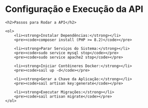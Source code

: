 <h1>Configuração e Execução da API</h1>

    <h2>Passos para Rodar a API</h2>

    <ol>
        <li><strong>Instalar Dependências:</strong></li>
        <pre><code>composer install (PHP >= 8.2)</code></pre>

        <li><strong>Parar Serviços do Sistema:</strong></li>
        <pre><code>sudo service mysql stop</code></pre>
        <pre><code>sudo service apache2 stop</code></pre>

        <li><strong>Iniciar Contêineres Docker:</strong></li>
        <pre><code>sail up -d</code></pre>

        <li><strong>Gerar a Chave da Aplicação:</strong></li>
        <pre><code>sail artisan key:generate</code></pre>

        <li><strong>Executar Migrações:</strong></li>
        <pre><code>sail artisan migrate</code></pre>
    </ol>
